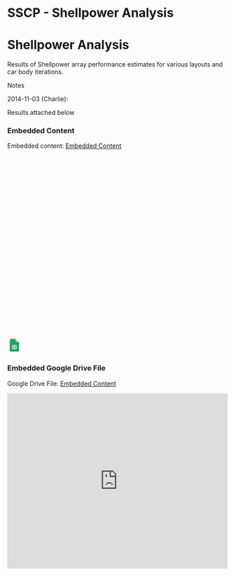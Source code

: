 # SSCP - Shellpower Analysis

# Shellpower Analysis

Results of Shellpower array performance estimates for various layouts and car body iterations.

Notes

2014-11-03 (Charlie): 

Results attached below

[](https://docs.google.com/spreadsheets/d/1eiviLLMblprKduYr_oI8jeqq5ZMOgIGr3jx44b5Lqss/edit)

### Embedded Content

Embedded content: [Embedded Content]()

<iframe width="100%" height="400" src="" frameborder="0"></iframe>

![](../../../../assets/sheets_32dp.png)

[](https://drive.google.com/folderview?id=1frZGok56j0vrUlDeK8GEz1xAUcQ0Pnub)

### Embedded Google Drive File

Google Drive File: [Embedded Content](https://drive.google.com/embeddedfolderview?id=1frZGok56j0vrUlDeK8GEz1xAUcQ0Pnub#list)

<iframe width="100%" height="400" src="https://drive.google.com/embeddedfolderview?id=1frZGok56j0vrUlDeK8GEz1xAUcQ0Pnub#list" frameborder="0"></iframe>

